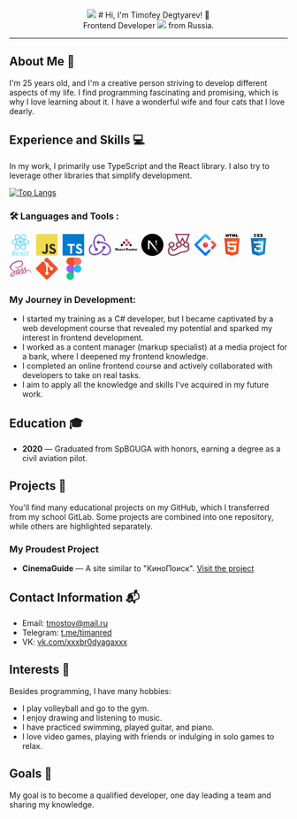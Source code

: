 <div id="header" align="center">
  <img src="https://media.giphy.com/media/M9gbBd9nbDrOTu1Mqx/giphy.gif" width="100"/>
  # Hi, I'm Timofey Degtyarev! 👋
  <div> 
  Frontend Developer <img src="https://media.giphy.com/media/WUlplcMpOCEmTGBtBW/giphy.gif" width="30"> from Russia.
  </div>
</div>

---

## About Me 🌟
I'm 25 years old, and I'm a creative person striving to develop different aspects of my life. I find programming fascinating and promising, which is why I love learning about it. I have a wonderful wife and four cats that I love dearly.

## Experience and Skills 💻
In my work, I primarily use TypeScript and the React library. I also try to leverage other libraries that simplify development.

[![Top Langs](https://github-readme-stats.vercel.app/api/top-langs/?username=altVers&layout=donut&theme=vision-friendly-dark&size_weight=0.5&count_weight=0.5)](https://github.com/anuraghazra/github-readme-stats)

### :hammer_and_wrench: Languages and Tools :
<img src="https://github.com/devicons/devicon/blob/master/icons/react/react-original-wordmark.svg" title="React" alt="React" width="40" height="40"/>&nbsp;
<img src="https://github.com/devicons/devicon/blob/master/icons/javascript/javascript-original.svg" title="JS" alt="JS" width="40" height="40"/>&nbsp;
<img src="https://github.com/devicons/devicon/blob/master/icons/typescript/typescript-original.svg" title="TS" alt="TS" width="40" height="40"/>&nbsp;
<img src="https://github.com/devicons/devicon/blob/master/icons/redux/redux-original.svg" title="REDUX" alt="REDUX" width="40" height="40"/>&nbsp;
<img src="https://github.com/devicons/devicon/blob/master/icons/reactrouter/reactrouter-original-wordmark.svg" title="React Router" alt="React Router" width="40" height="40"/>&nbsp;
<img src="https://github.com/devicons/devicon/blob/master/icons/nextjs/nextjs-original.svg" title="NEXT JS" alt="NEXT JS" width="40" height="40"/>&nbsp;
<img src="https://github.com/devicons/devicon/blob/master/icons/jest/jest-plain.svg" title="JEST" alt="JEST" width="40" height="40"/>&nbsp;
<img src="https://github.com/devicons/devicon/blob/master/icons/antdesign/antdesign-original.svg" title="Ant Design" alt="Ant Design" width="40" height="40"/>&nbsp;
<img src="https://github.com/devicons/devicon/blob/master/icons/html5/html5-original-wordmark.svg" title="HTML5" alt="HTML5" width="40" height="40"/>&nbsp;
<img src="https://github.com/devicons/devicon/blob/master/icons/css3/css3-original-wordmark.svg" title="CSS3" alt="CSS3" width="40" height="40"/>&nbsp;
<img src="https://github.com/devicons/devicon/blob/master/icons/sass/sass-original.svg" title="SASS" alt="SASS" width="40" height="40"/>&nbsp;
<img src="https://github.com/devicons/devicon/blob/master/icons/git/git-plain.svg" title="Git" alt="Git" width="40" height="40"/>&nbsp;
<img src="https://github.com/devicons/devicon/blob/master/icons/figma/figma-original.svg" title="Figma" alt="Figma" width="40" height="40"/>&nbsp;


### My Journey in Development:
- I started my training as a C# developer, but I became captivated by a web development course that revealed my potential and sparked my interest in frontend development.
- I worked as a content manager (markup specialist) at a media project for a bank, where I deepened my frontend knowledge.
- I completed an online frontend course and actively collaborated with developers to take on real tasks.
- I aim to apply all the knowledge and skills I've acquired in my future work.

## Education 🎓
- **2020** — Graduated from SpBGUGA with honors, earning a degree as a civil aviation pilot.

## Projects 📂
You'll find many educational projects on my GitHub, which I transferred from my school GitLab. Some projects are combined into one repository, while others are highlighted separately.
### My Proudest Project
- **CinemaGuide** — A site similar to "КиноПоиск". [Visit the project](https://altvers.ru/)

## Contact Information 📬
- Email: [tmostov@mail.ru](mailto:tmostov@mail.ru)  
- Telegram: [t.me/timanred](https://t.me/timanred)  
- VK: [vk.com/xxxbr0dyagaxxx](https://vk.com/xxxbr0dyagaxxx)

## Interests 🎨
Besides programming, I have many hobbies:
- I play volleyball and go to the gym.
- I enjoy drawing and listening to music.
- I have practiced swimming, played guitar, and piano.
- I love video games, playing with friends or indulging in solo games to relax.

## Goals 🎯
My goal is to become a qualified developer, one day leading a team and sharing my knowledge.
